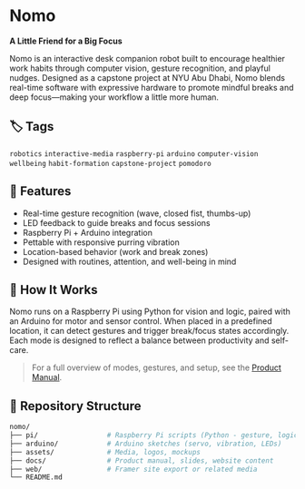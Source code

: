 # Nomo

**A Little Friend for a Big Focus**

Nomo is an interactive desk companion robot built to encourage healthier work habits through computer vision, gesture recognition, and playful nudges. Designed as a capstone project at NYU Abu Dhabi, Nomo blends real-time software with expressive hardware to promote mindful breaks and deep focus—making your workflow a little more human.

## 🏷️ Tags
`robotics` `interactive-media` `raspberry-pi` `arduino` `computer-vision` `wellbeing` `habit-formation` `capstone-project` `pomodoro`


## 🔧 Features

- Real-time gesture recognition (wave, closed fist, thumbs-up)
- LED feedback to guide breaks and focus sessions
- Raspberry Pi + Arduino integration
- Pettable with responsive purring vibration
- Location-based behavior (work and break zones)
- Designed with routines, attention, and well-being in mind


## 🚀 How It Works

Nomo runs on a Raspberry Pi using Python for vision and logic, paired with an Arduino for motor and sensor control. When placed in a predefined location, it can detect gestures and trigger break/focus states accordingly. Each mode is designed to reflect a balance between productivity and self-care.

> For a full overview of modes, gestures, and setup, see the [Product Manual](link).


## 📁 Repository Structure

```bash
nomo/
├── pi/                 # Raspberry Pi scripts (Python - gesture, logic)
├── arduino/            # Arduino sketches (servo, vibration, LEDs)
├── assets/             # Media, logos, mockups
├── docs/               # Product manual, slides, website content
├── web/                # Framer site export or related media
└── README.md


